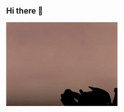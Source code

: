 ## Hi there 👋

<img src="https://github.com/AmastasDEKO/AmastasDEKO/blob/main/giphy.gif" alt="The Unlimited" width="300">
